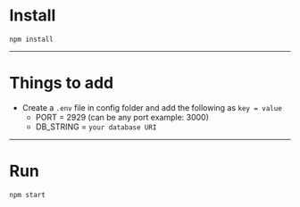 # Install

`npm install`

---

# Things to add

- Create a `.env` file in config folder and add the following as `key = value`
  - PORT = 2929 (can be any port example: 3000)
  - DB_STRING = `your database URI`
  
---

# Run

`npm start`
